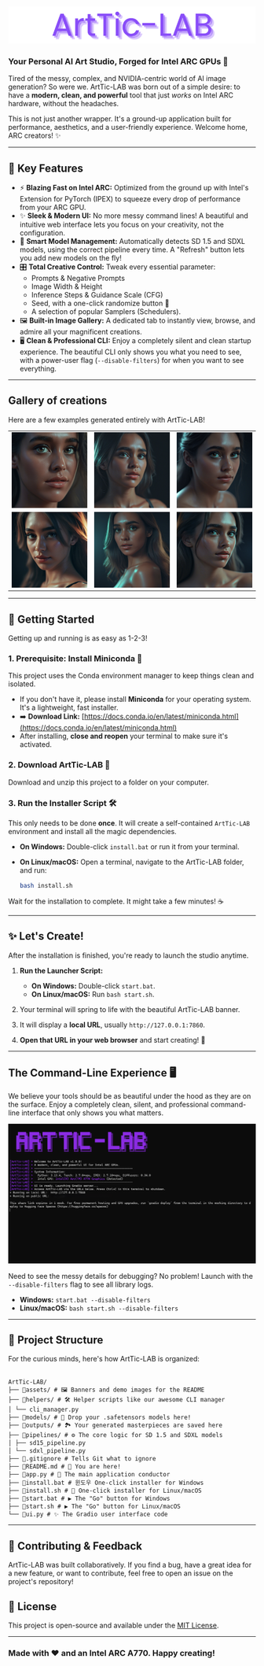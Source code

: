<p align="center">
  <img src="assets/Banner.png" alt="ArtTic-LAB Banner"/>
</p>

### Your Personal AI Art Studio, Forged for Intel ARC GPUs 🚀

Tired of the messy, complex, and NVIDIA-centric world of AI image generation? So were we. ArtTic-LAB was born out of a simple desire: to have a **modern, clean, and powerful** tool that just _works_ on Intel ARC hardware, without the headaches.

This is not just another wrapper. It's a ground-up application built for performance, aesthetics, and a user-friendly experience. Welcome home, ARC creators! ✨

---

## 🌟 Key Features

- ⚡ **Blazing Fast on Intel ARC:** Optimized from the ground up with Intel's Extension for PyTorch (IPEX) to squeeze every drop of performance from your ARC GPU.
- ✨ **Sleek & Modern UI:** No more messy command lines! A beautiful and intuitive web interface lets you focus on your creativity, not the configuration.
- 🧠 **Smart Model Management:** Automatically detects SD 1.5 and SDXL models, using the correct pipeline every time. A "Refresh" button lets you add new models on the fly!
- 🎛️ **Total Creative Control:** Tweak every essential parameter:
  - Prompts & Negative Prompts
  - Image Width & Height
  - Inference Steps & Guidance Scale (CFG)
  - Seed, with a one-click randomize button 🎲
  - A selection of popular Samplers (Schedulers).
- 🖼️ **Built-in Image Gallery:** A dedicated tab to instantly view, browse, and admire all your magnificent creations.
- 🖥️ **Clean & Professional CLI:** Enjoy a completely silent and clean startup experience. The beautiful CLI only shows you what you need to see, with a power-user flag (`--disable-filters`) for when you want to see everything.

---

## Gallery of creations

Here are a few examples generated entirely with ArtTic-LAB!

|                                                                       |                                                                        |                                                                         |
| :-------------------------------------------------------------------: | :--------------------------------------------------------------------: | :---------------------------------------------------------------------: |
|  ![Demo 1](assets/demos/20250729-012418_LustifySDXL_NSFW_12345.png)   |  ![Demo 2](assets/demos/20250729-012459_LustifySDXL_NSFW_123456.png)   |  ![Demo 3](assets/demos/20250729-012539_LustifySDXL_NSFW_1234567.png)   |
| ![Demo 4](assets/demos/20250729-012625_LustifySDXL_NSFW_12345678.png) | ![Demo 5](assets/demos/20250729-012704_LustifySDXL_NSFW_123456789.png) | ![Demo 6](assets/demos/20250729-012742_LustifySDXL_NSFW_1234567890.png) |

---

## 🚀 Getting Started

Getting up and running is as easy as 1-2-3!

### 1. Prerequisite: Install Miniconda 🐍

This project uses the Conda environment manager to keep things clean and isolated.

- If you don't have it, please install **Miniconda** for your operating system. It's a lightweight, fast installer.
- ➡️ **Download Link:** [https://docs.conda.io/en/latest/miniconda.html](https://docs.conda.io/en/latest/miniconda.html)
- After installing, **close and reopen** your terminal to make sure it's activated.

### 2. Download ArtTic-LAB 📂

Download and unzip this project to a folder on your computer.

### 3. Run the Installer Script 🛠️

This only needs to be done **once**. It will create a self-contained `ArtTic-LAB` environment and install all the magic dependencies.

- **On Windows:**
  Double-click `install.bat` or run it from your terminal.

- **On Linux/macOS:**
  Open a terminal, navigate to the ArtTic-LAB folder, and run:
  ```bash
  bash install.sh
  ```

Wait for the installation to complete. It might take a few minutes! ☕

---

## ✨ Let's Create!

After the installation is finished, you're ready to launch the studio anytime.

1.  **Run the Launcher Script:**

    - **On Windows:** Double-click `start.bat`.
    - **On Linux/macOS:** Run `bash start.sh`.

2.  Your terminal will spring to life with the beautiful ArtTic-LAB banner.

3.  It will display a **local URL**, usually `http://127.0.0.1:7860`.

4.  **Open that URL in your web browser** and start creating! 🎉

---

## The Command-Line Experience 🖥️

We believe your tools should be as beautiful under the hood as they are on the surface. Enjoy a completely clean, silent, and professional command-line interface that only shows you what matters.

![ArtTic-LAB CLI](assets/CLI.png)

Need to see the messy details for debugging? No problem! Launch with the `--disable-filters` flag to see all library logs.

- **Windows:** `start.bat --disable-filters`
- **Linux/macOS:** `bash start.sh --disable-filters`

---

## 📂 Project Structure

For the curious minds, here's how ArtTic-LAB is organized:

```

ArtTic-LAB/
├── 📁assets/ # 🖼️ Banners and demo images for the README
├── 📁helpers/ # 🛠️ Helper scripts like our awesome CLI manager
│ └── cli_manager.py
├── 📁models/ # 🧠 Drop your .safetensors models here!
├── 📁outputs/ # 🏞️ Your generated masterpieces are saved here
├── 📁pipelines/ # ⚙️ The core logic for SD 1.5 and SDXL models
│ ├── sd15_pipeline.py
│ └── sdxl_pipeline.py
├── 📜.gitignore # Tells Git what to ignore
├── 📜README.md # 👋 You are here!
├── 🐍app.py # 🚀 The main application conductor
├── 📜install.bat # 윈도우 One-click installer for Windows
├── 📜install.sh # 🐧 One-click installer for Linux/macOS
├── 📜start.bat # ▶️ The "Go" button for Windows
├── 📜start.sh # ▶️ The "Go" button for Linux/macOS
└── 🎨ui.py # ✨ The Gradio user interface code
```

---

## 🤝 Contributing & Feedback

ArtTic-LAB was built collaboratively. If you find a bug, have a great idea for a new feature, or want to contribute, feel free to open an issue on the project's repository!

## 📜 License

This project is open-source and available under the [MIT License](LICENSE).

---

###  Made with ❤️ and an Intel ARC A770. Happy creating!
